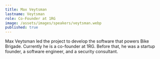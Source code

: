 ```yaml
---
title: Max Veytsman
lastname: Veytsman
role: Co-Founder at 1RG
image: /assets/images/speakers/veytsman.webp
published: true
---
```


Max Veytsman led the project to develop the software that powers Bike Brigade. Currently he is a co-founder at 1RG. Before that, he was a startup founder, a software engineer, and a security consultant.
